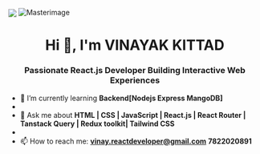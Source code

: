 

<p>
  <img align="center" src="https://github-readme-stats.v/>
  <p align="center">
  <img src="https://i.imgur.com/WQDuyFg.png" alt="Masterimage"/>
</p>

<h1 align="center">Hi 👋, I'm VINAYAK KITTAD</h1>
<h3 align="center">Passionate React.js Developer Building Interactive Web Experiences</h3>


- 🌱 I’m currently learning **Backend[Nodejs Express MangoDB]**
- 
- 💬 Ask me about **HTML | CSS | JavaScript | React.js | React Router | Tanstack Query | Redux toolkit| Tailwind CSS**
- 
- 📫 How to reach me: **vinay.reactdeveloper@gmail.com** **7822020891**


